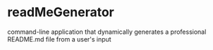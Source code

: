 # readMeGenerator
command-line application that dynamically generates a professional README.md file from a user's input
